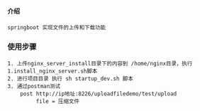 #### 介绍
    springboot 实现文件的上传和下载功能
    
### 使用步骤
    1. 上传nginx_server_install目录下的内容到 /home/nginx目录，执行 1.install_nginx_server.sh脚本
    2. 进行项目目录 执行 sh startup_dev.sh 脚本 
    3. 通过postman测试 
        post http://ip地址:8226/uploadfiledemo/test/upload
             file = 压缩文件